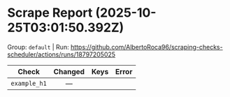 # Scrape Report (2025-10-25T03:01:50.392Z)

Group: `default`  |  Run: https://github.com/AlbertoRoca96/scraping-checks-scheduler/actions/runs/18797205025

| Check | Changed | Keys | Error |
|---|:---:|:--|:--|
| `example_h1` | — |  |  |
